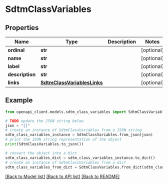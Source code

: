 # SdtmClassVariables


## Properties

Name | Type | Description | Notes
------------ | ------------- | ------------- | -------------
**ordinal** | **str** |  | [optional] 
**name** | **str** |  | [optional] 
**label** | **str** |  | [optional] 
**description** | **str** |  | [optional] 
**links** | [**SdtmClassVariablesLinks**](SdtmClassVariablesLinks.md) |  | [optional] 

## Example

```python
from openapi_client.models.sdtm_class_variables import SdtmClassVariables

# TODO update the JSON string below
json = "{}"
# create an instance of SdtmClassVariables from a JSON string
sdtm_class_variables_instance = SdtmClassVariables.from_json(json)
# print the JSON string representation of the object
print(SdtmClassVariables.to_json())

# convert the object into a dict
sdtm_class_variables_dict = sdtm_class_variables_instance.to_dict()
# create an instance of SdtmClassVariables from a dict
sdtm_class_variables_from_dict = SdtmClassVariables.from_dict(sdtm_class_variables_dict)
```
[[Back to Model list]](../README.md#documentation-for-models) [[Back to API list]](../README.md#documentation-for-api-endpoints) [[Back to README]](../README.md)



